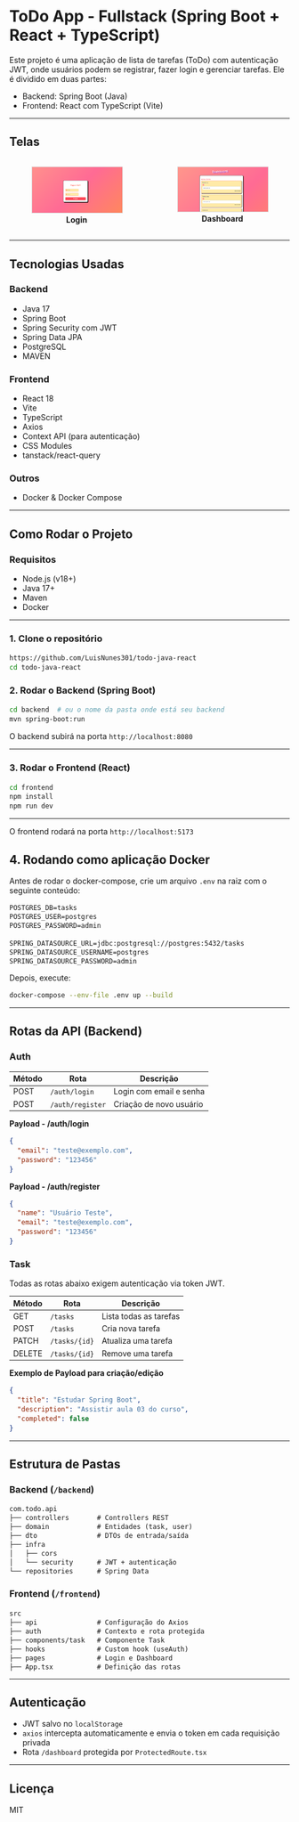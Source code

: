 # ToDo App - Fullstack (Spring Boot + React + TypeScript)

Este projeto é uma aplicação de lista de tarefas (ToDo) com autenticação JWT, onde usuários podem se registrar, fazer login e gerenciar tarefas. Ele é dividido em duas partes:

* Backend: Spring Boot (Java)
* Frontend: React com TypeScript (Vite)


---
##  Telas
<div style="display: flex; gap: 20px; justify-content: center;">
  <figure>
    <img src="./assets/login.png" alt="Tela de Login" style="width: 300px; border: 1px solid #ddd;" />
    <figcaption style="text-align: center; font-weight: bold;">Login</figcaption>
  </figure>
  <figure>
    <img src="./assets/dashboard.png" alt="Painel de Controle" style="width: 300px; border: 1px solid #ddd;" />
    <figcaption style="text-align: center; font-weight: bold;">Dashboard</figcaption>
  </figure>
</div>

---

## Tecnologias Usadas

### Backend

* Java 17
* Spring Boot
* Spring Security com JWT
* Spring Data JPA
* PostgreSQL
* MAVEN

### Frontend

* React 18
* Vite
* TypeScript
* Axios
* Context API (para autenticação)
* CSS Modules
* tanstack/react-query

### Outros
- Docker & Docker Compose
---

##  Como Rodar o Projeto

### Requisitos

* Node.js (v18+)
* Java 17+
* Maven
* Docker
---

### 1. Clone o repositório

```bash
https://github.com/LuisNunes301/todo-java-react
cd todo-java-react
```

### 2. Rodar o Backend (Spring Boot)

```bash
cd backend  # ou o nome da pasta onde está seu backend
mvn spring-boot:run

```

O backend subirá na porta `http://localhost:8080`

---

### 3. Rodar o Frontend (React)

```bash
cd frontend
npm install
npm run dev
```
---

O frontend rodará na porta `http://localhost:5173`

## 4. Rodando como aplicação Docker

Antes de rodar o docker-compose, crie um arquivo `.env` na raiz com o seguinte conteúdo:

```
POSTGRES_DB=tasks
POSTGRES_USER=postgres
POSTGRES_PASSWORD=admin

SPRING_DATASOURCE_URL=jdbc:postgresql://postgres:5432/tasks
SPRING_DATASOURCE_USERNAME=postgres
SPRING_DATASOURCE_PASSWORD=admin
```

Depois, execute:
```bash
docker-compose --env-file .env up --build
```
---

## Rotas da API (Backend)

### Auth

| Método | Rota             | Descrição               |
| ------ | ---------------- | ----------------------- |
| POST   | `/auth/login`    | Login com email e senha |
| POST   | `/auth/register` | Criação de novo usuário |

**Payload - /auth/login**

```json
{
  "email": "teste@exemplo.com",
  "password": "123456"
}
```

**Payload - /auth/register**

```json
{
  "name": "Usuário Teste",
  "email": "teste@exemplo.com",
  "password": "123456"
}
```

### Task

Todas as rotas abaixo exigem autenticação via token JWT.

| Método | Rota          | Descrição              |
| ------ | ------------- | ---------------------- |
| GET    | `/tasks`      | Lista todas as tarefas |
| POST   | `/tasks`      | Cria nova tarefa       |
| PATCH    | `/tasks/{id}` | Atualiza uma tarefa    |
| DELETE | `/tasks/{id}` | Remove uma tarefa      |

**Exemplo de Payload para criação/edição**

```json
{
  "title": "Estudar Spring Boot",
  "description": "Assistir aula 03 do curso",
  "completed": false
}
```

---

## Estrutura de Pastas

### Backend (`/backend`)

```
com.todo.api
├── controllers       # Controllers REST
├── domain            # Entidades (task, user)
├── dto               # DTOs de entrada/saída
├── infra
│   ├── cors
│   └── security      # JWT + autenticação
└── repositories      # Spring Data
```

### Frontend (`/frontend`)

```
src
├── api               # Configuração do Axios
├── auth              # Contexto e rota protegida
├── components/task   # Componente Task
├── hooks             # Custom hook (useAuth)
├── pages             # Login e Dashboard
├── App.tsx           # Definição das rotas
```

---
##  Autenticação

* JWT salvo no `localStorage`
* `axios` intercepta automaticamente e envia o token em cada requisição privada
* Rota `/dashboard` protegida por `ProtectedRoute.tsx`
---
## Licença

MIT
